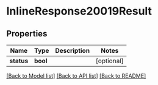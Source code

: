 # InlineResponse20019Result

## Properties
Name | Type | Description | Notes
------------ | ------------- | ------------- | -------------
**status** | **bool** |  | [optional] 

[[Back to Model list]](../README.md#documentation-for-models) [[Back to API list]](../README.md#documentation-for-api-endpoints) [[Back to README]](../README.md)


